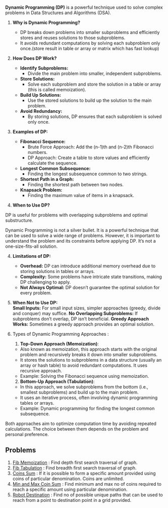 **Dynamic Programming (DP)** is a powerful technique used to solve complex problems in Data Structures and Algorithms (DSA).

1.  **Why is Dynamic Programming?**
    - DP breaks down problems into smaller subproblems and efficiently stores and reuses solutions to those subproblems.
    - It avoids redundant computations by solving each subproblem only once.(store result in table or array or matrix which has fast lookup)
2.  **How Does DP Work?**

    - **Identify Subproblems:**
      - Divide the main problem into smaller, independent subproblems.
    - **Store Solutions:**
      - Solve each subproblem and store the solution in a table or array (this is called memoization).
    - **Build Up Solutions:**
      - Use the stored solutions to build up the solution to the main problem.
    - **Avoid Redundancy:**
      - By storing solutions, DP ensures that each subproblem is solved only once.

3.  **Examples of DP:**

    - **Fibonacci Sequence:**
      - Brute Force Approach: Add the (n-1)th and (n-2)th Fibonacci numbers.
      - DP Approach: Create a table to store values and efficiently calculate the sequence.
    - **Longest Common Subsequence:**
      - Finding the longest subsequence common to two strings.
    - **Shortest Path in a Graph:**
      - Finding the shortest path between two nodes.
    - **Knapsack Problem:**
      - Finding the maximum value of items in a knapsack.

4.  **When to Use DP?**

DP is useful for problems with overlapping subproblems and optimal substructure.

Dynamic Programming is not a silver bullet. It is a powerful technique that can be used to solve a wide range of problems. However, it is important to understand the problem and its constraints before applying DP. It’s not a one-size-fits-all solution.

4.  **Limitations of DP:**

    - **Overhead:** DP can introduce additional memory overhead due to storing solutions in tables or arrays.
    - **Complexity:** Some problems have intricate state transitions, making DP challenging to apply.
    - **Not Always Optimal:** DP doesn’t guarantee the optimal solution for every problem.

5.  **When Not to Use DP:**  
     **Small Inputs:** For small input sizes, simpler approaches (greedy, divide and conquer) may suffice.
    **No Overlapping Subproblems:** If subproblems don’t overlap, DP isn’t beneficial.
    **Greedy Approach Works:** Sometimes a greedy approach provides an optimal solution.

6.  Types of Dynamic Programming Approaches :

    1.  **Top-Down Approach (Memoization)**:

    - Also known as memoization, this approach starts with the original problem and recursively breaks it down into smaller subproblems.
    - It stores the solutions to subproblems in a data structure (usually an array or hash table) to avoid redundant computations. It uses recursive approach.
    - Example: Solving the Fibonacci sequence using memoization.

    2.  **Bottom-Up Approach (Tabulation)**:

    - In this approach, we solve subproblems from the bottom (i.e., smallest subproblems) and build up to the main problem.
    - It uses an iterative process, often involving dynamic programming tables or arrays.
    - Example: Dynamic programming for finding the longest common subsequence.

Both approaches aim to optimize computation time by avoiding repeated calculations. The choice between them depends on the problem and personal preference.

## Problems

1.  [Fib Memoization](./1.dfs.js) : Find depth first search traversal of graph.
2.  [Fib Tabulation](./2.bfs.js) : Find breadth first search traversal of graph.
3.  [Coins Sum](./3.coins_sum_memoization.js) : If it is possible to form a specific amount provided using coins of particular denomination. Coins are unlimited.
4.  [Min and Max Coin Sum](./4.min_max_coin_sum.js) : Find minimum and max no of coins required to reach a specific amount using particular denomination.
5.  [Robot Destination](./5.robot_destn.js) : Find no of possible unique paths that can be used to reach from a point to destination point in a grid provided.
